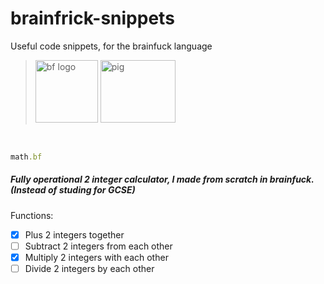 # brainfrick-snippets
Useful code snippets, for the brainfuck language

> <img alt="bf logo" src="https://static-00.iconduck.com/assets.00/brainfuck-icon-512x512-mhpf1b41.png" width="100" height="100" > 
> <img alt="pig" src="https://www.pngarts.com/files/5/Angry-Birds-Pig-Transparent-Images.png" width="120" height="100" > 
<br>

```ruby
math.bf
```

##### Fully operational 2 integer calculator, I made from scratch in brainfuck. (Instead of studing for GCSE)

Functions: 
- [x] Plus 2 integers together
- [ ] Subtract 2 integers from each other
- [x] Multiply 2 integers with each other
- [ ] Divide 2 integers by each other
